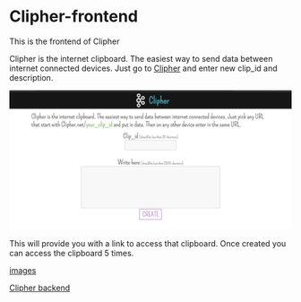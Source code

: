# Clipher-frontend

This is the frontend of Clipher


Clipher is the internet clipboard. The easiest way to send data between internet connected devices. Just go to [Clipher](https://clipher.netlify.app/) and enter new clip_id and description.

![home_screen](/src/assets/1.png)

This will provide you with a link to access that clipboard. Once created you can access the clipboard 5 times.

[images](/src/assets)

[Clipher backend](https://github.com/SujalHansda/Clipher-backend)

